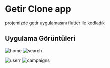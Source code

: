 # Getir Clone app

projemizde getir uygulamasını flutter ile kodladık

## Uygulama Görüntüleri

![home](https://github.com/hllozglc/getir_clone/assets/100855750/4a2f65db-1ddd-45b5-aea4-46da39999f31) ![search](https://github.com/hllozglc/getir_clone/assets/100855750/457d3df1-0b3f-4e38-a645-82b254dd410b)

![userr](https://github.com/hllozglc/getir_clone/assets/100855750/86debe4c-3f10-4b25-a8a3-c8b2f3821ebf) ![campaigns](https://github.com/hllozglc/getir_clone/assets/100855750/f7f6d77d-7d3c-4fad-bfdc-89235f9baa74)


